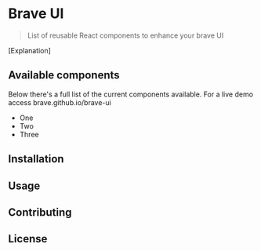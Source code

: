 # Brave UI

> List of reusable React components to enhance your brave UI

[Explanation]

## Available components

Below there's a full list of the current components available. For a live demo access brave.github.io/brave-ui

* One
* Two
* Three

## Installation

## Usage

## Contributing

## License
